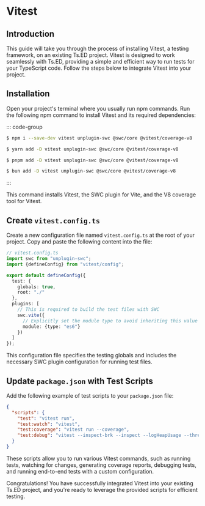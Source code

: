 # Vitest

## Introduction

This guide will take you through the process of installing Vitest, a testing framework, on an existing Ts.ED project.
Vitest is designed to work seamlessly with Ts.ED, providing a simple and efficient way to run tests for your TypeScript
code. Follow the steps below to integrate Vitest into your project.

## Installation

Open your project's terminal where you usually run npm commands.
Run the following npm command to install Vitest and its required dependencies:

::: code-group

```bash [npm]
$ npm i --save-dev vitest unplugin-swc @swc/core @vitest/coverage-v8
```

```bash [yarn]
$ yarn add -D vitest unplugin-swc @swc/core @vitest/coverage-v8
```

```bash [pnpm]
$ pnpm add -D vitest unplugin-swc @swc/core @vitest/coverage-v8
```

```bash [bun]
$ bun add -D vitest unplugin-swc @swc/core @vitest/coverage-v8
```

:::

This command installs Vitest, the SWC plugin for Vite, and the V8 coverage tool for Vitest.

## Create `vitest.config.ts`

Create a new configuration file named `vitest.config.ts` at the root of your project. Copy and paste the following
content into the file:

```typescript
// vitest.config.ts
import swc from "unplugin-swc";
import {defineConfig} from "vitest/config";

export default defineConfig({
  test: {
    globals: true,
    root: "./"
  },
  plugins: [
    // This is required to build the test files with SWC
    swc.vite({
      // Explicitly set the module type to avoid inheriting this value from a `.swcrc` config file
      module: {type: "es6"}
    })
  ]
});
```

This configuration file specifies the testing globals and includes the necessary SWC plugin configuration for running
test files.

## Update `package.json` with Test Scripts

Add the following example of test scripts to your `package.json` file:

```json
{
  "scripts": {
    "test": "vitest run",
    "test:watch": "vitest",
    "test:coverage": "vitest run --coverage",
    "test:debug": "vitest --inspect-brk --inspect --logHeapUsage --threads=false"
  }
}
```

These scripts allow you to run various Vitest commands, such as running tests, watching for changes, generating coverage
reports, debugging tests, and running end-to-end tests with a custom configuration.

Congratulations! You have successfully integrated Vitest into your existing Ts.ED project, and you're ready to leverage
the provided scripts for efficient testing.
